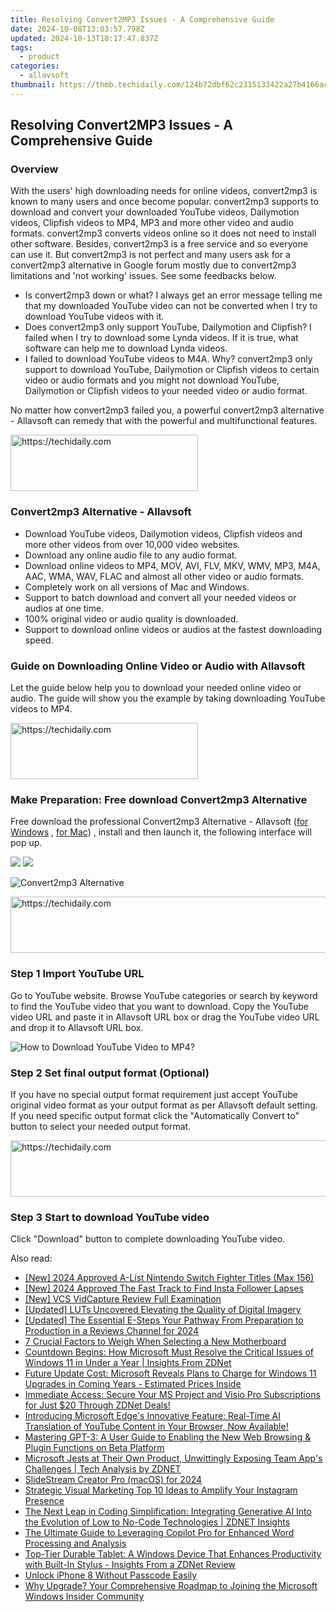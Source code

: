 ```yaml
---
title: Resolving Convert2MP3 Issues - A Comprehensive Guide
date: 2024-10-08T13:03:57.798Z
updated: 2024-10-13T18:17:47.837Z
tags:
  - product
categories:
  - allavsoft
thumbnail: https://thmb.techidaily.com/124b72dbf62c2315133422a27b4166aca8de938c7b4431d8ccd93ecf0eac5efe.png
---
```


## Resolving Convert2MP3 Issues - A Comprehensive Guide

### Overview

With the users' high downloading needs for online videos, convert2mp3 is known to many users and once become popular. convert2mp3 supports to download and convert your downloaded YouTube videos, Dailymotion videos, Clipfish videos to MP4, MP3 and more other video and audio formats. convert2mp3 converts videos online so it does not need to install other software. Besides, convert2mp3 is a free service and so everyone can use it. But convert2mp3 is not perfect and many users ask for a convert2mp3 alternative in Google forum mostly due to convert2mp3 limitations and 'not working' issues. See some feedbacks below.

* Is convert2mp3 down or what? I always get an error message telling me that my downloaded YouTube video can not be converted when I try to download YouTube videos with it.
* Does convert2mp3 only support YouTube, Dailymotion and Clipfish? I failed when I try to download some Lynda videos. If it is true, what software can help me to download Lynda videos.
* I failed to download YouTube videos to M4A. Why? convert2mp3 only support to download YouTube, Dailymotion or Clipfish videos to certain video or audio formats and you might not download YouTube, Dailymotion or Clipfish videos to your needed video or audio format.

No matter how convert2mp3 failed you, a powerful convert2mp3 alternative - Allavsoft can remedy that with the powerful and multifunctional features.

<!-- affiliate ads begin -->
<a href="https://aligracehair.sjv.io/c/5597632/1948949/19272" target="_top" id="1948949">
  <img src="//a.impactradius-go.com/display-ad/19272-1948949" border="0" alt="https://techidaily.com" width="300" height="90"/>
</a>
<img height="0" width="0" src="https://aligracehair.sjv.io/i/5597632/1948949/19272" style="position:absolute;visibility:hidden;" border="0" />
<!-- affiliate ads end -->

### Convert2mp3 Alternative - Allavsoft

* Download YouTube videos, Dailymotion videos, Clipfish videos and more other videos from over 10,000 video websites.
* Download any online audio file to any audio format.
* Download online videos to MP4, MOV, AVI, FLV, MKV, WMV, MP3, M4A, AAC, WMA, WAV, FLAC and almost all other video or audio formats.
* Completely work on all versions of Mac and Windows.
* Support to batch download and convert all your needed videos or audios at one time.
* 100% original video or audio quality is downloaded.
* Support to download online videos or audios at the fastest downloading speed.

### Guide on Downloading Online Video or Audio with Allavsoft

Let the guide below help you to download your needed online video or audio. The guide will show you the example by taking downloading YouTube videos to MP4.

<!-- affiliate ads begin -->
<a href="https://aligracehair.sjv.io/c/5597632/1885999/19272" target="_top" id="1885999">
  <img src="//a.impactradius-go.com/display-ad/19272-1885999" border="0" alt="https://techidaily.com" width="300" height="90"/>
</a>
<img height="0" width="0" src="https://aligracehair.sjv.io/i/5597632/1885999/19272" style="position:absolute;visibility:hidden;" border="0" />
<!-- affiliate ads end -->

### Make Preparation: Free download Convert2mp3 Alternative

Free download the professional Convert2mp3 Alternative - Allavsoft ([for Windows](https://tools.techidaily.com/allavsoft/products/) , [for Mac](https://tools.techidaily.com/allavsoft/products/)) , install and then launch it, the following interface will pop up.

[![](https://www.allavsoft.com/how-to/../images/how-to/free-download-win.jpg)](https://tools.techidaily.com/allavsoft/products/) [![](https://www.allavsoft.com/how-to/../images/how-to/free-download-mac.jpg)](https://tools.techidaily.com/allavsoft/products/)

![Convert2mp3 Alternative](https://www.allavsoft.com/how-to/../images/allavsoft/screen-shot-600.jpg)

<!-- affiliate ads begin -->
<a href="https://appsumo.8odi.net/c/5597632/2049364/7443" target="_top" id="2049364">
  <img src="//a.impactradius-go.com/display-ad/7443-2049364" border="0" alt="https://techidaily.com" width="728" height="90"/>
</a>
<img height="0" width="0" src="https://appsumo.8odi.net/i/5597632/2049364/7443" style="position:absolute;visibility:hidden;" border="0" />
<!-- affiliate ads end -->

### Step 1 Import YouTube URL

Go to YouTube website. Browse YouTube categories or search by keyword to find the YouTube video that you want to download. Copy the YouTube video URL and paste it in Allavsoft URL box or drag the YouTube video URL and drop it to Allavsoft URL box.

![How to Download YouTube Video to MP4?](https://www.allavsoft.com/how-to/../images/how-to/download-rtmp-video/download-rtmp-video.jpg)

### Step 2 Set final output format (Optional)

If you have no special output format requirement just accept YouTube original video format as your output format as per Allavsoft default setting. If you need specific output format click the "Automatically Convert to" button to select your needed output format.

<!-- affiliate ads begin -->
<a href="https://unicoeye.pxf.io/c/5597632/2134494/18498" target="_top" id="2134494">
  <img src="//a.impactradius-go.com/display-ad/18498-2134494" border="0" alt="https://techidaily.com" width="721" height="90"/>
</a>
<img height="0" width="0" src="https://unicoeye.pxf.io/i/5597632/2134494/18498" style="position:absolute;visibility:hidden;" border="0" />
<!-- affiliate ads end -->

### Step 3 Start to download YouTube video

Click "Download" button to complete downloading YouTube video.

<ins class="adsbygoogle"
     style="display:block"
     data-ad-format="autorelaxed"
     data-ad-client="ca-pub-7571918770474297"
     data-ad-slot="1223367746"></ins>

<ins class="adsbygoogle"
     style="display:block"
     data-ad-client="ca-pub-7571918770474297"
     data-ad-slot="8358498916"
     data-ad-format="auto"
     data-full-width-responsive="true"></ins>

<span class="atpl-alsoreadstyle">Also read:</span>
<div><ul>
<li><a href="https://remote-screen-capture.techidaily.com/new-2024-approved-a-list-nintendo-switch-fighter-titles-max-156/"><u>[New] 2024 Approved A-List Nintendo Switch Fighter Titles (Max 156)</u></a></li>
<li><a href="https://instagram-video-recordings.techidaily.com/new-2024-approved-the-fast-track-to-find-insta-follower-lapses/"><u>[New] 2024 Approved The Fast Track to Find Insta Follower Lapses</u></a></li>
<li><a href="https://screen-mirroring-recording.techidaily.com/new-vcs-vidcapture-review-full-examination/"><u>[New] VCS VidCapture Review Full Examination</u></a></li>
<li><a href="https://fox-links.techidaily.com/updated-luts-uncovered-elevating-the-quality-of-digital-imagery/"><u>[Updated] LUTs Uncovered Elevating the Quality of Digital Imagery</u></a></li>
<li><a href="https://article-knowledge.techidaily.com/updated-the-essential-e-steps-your-pathway-from-preparation-to-production-in-a-reviews-channel-for-2024/"><u>[Updated] The Essential E-Steps Your Pathway From Preparation to Production in a Reviews Channel for 2024</u></a></li>
<li><a href="https://techno-recovery.techidaily.com/7-crucial-factors-to-weigh-when-selecting-a-new-motherboard/"><u>7 Crucial Factors to Weigh When Selecting a New Motherboard</u></a></li>
<li><a href="https://win-cheats.techidaily.com/countdown-begins-how-microsoft-must-resolve-the-critical-issues-of-windows-11-in-under-a-year-insights-from-zdnet/"><u>Countdown Begins: How Microsoft Must Resolve the Critical Issues of Windows 11 in Under a Year | Insights From ZDNet</u></a></li>
<li><a href="https://win-cheats.techidaily.com/future-update-cost-microsoft-reveals-plans-to-charge-for-windows-11-upgrades-in-coming-years-estimated-prices-inside/"><u>Future Update Cost: Microsoft Reveals Plans to Charge for Windows 11 Upgrades in Coming Years - Estimated Prices Inside</u></a></li>
<li><a href="https://win-cheats.techidaily.com/immediate-access-secure-your-ms-project-and-visio-pro-subscriptions-for-just-20-through-zdnet-deals/"><u>Immediate Access: Secure Your MS Project and Visio Pro Subscriptions for Just $20 Through ZDNet Deals!</u></a></li>
<li><a href="https://win-cheats.techidaily.com/introducing-microsoft-edges-innovative-feature-real-time-ai-translation-of-youtube-content-in-your-browser-now-available/"><u>Introducing Microsoft Edge's Innovative Feature: Real-Time AI Translation of YouTube Content in Your Browser, Now Available!</u></a></li>
<li><a href="https://tech-hub.techidaily.com/mastering-gpt-3-a-user-guide-to-enabling-the-new-web-browsing-and-plugin-functions-on-beta-platform/"><u>Mastering GPT-3: A User Guide to Enabling the New Web Browsing & Plugin Functions on Beta Platform</u></a></li>
<li><a href="https://win-cheats.techidaily.com/microsoft-jests-at-their-own-product-unwittingly-exposing-team-apps-challenges-tech-analysis-by-zdnet/"><u>Microsoft Jests at Their Own Product, Unwittingly Exposing Team App's Challenges | Tech Analysis by ZDNET</u></a></li>
<li><a href="https://extra-approaches.techidaily.com/slidestream-creator-pro-macos-for-2024/"><u>SlideStream Creator Pro (macOS) for 2024</u></a></li>
<li><a href="https://instagram-videos.techidaily.com/strategic-visual-marketing-top-10-ideas-to-amplify-your-instagram-presence/"><u>Strategic Visual Marketing Top 10 Ideas to Amplify Your Instagram Presence</u></a></li>
<li><a href="https://win-cheats.techidaily.com/the-next-leap-in-coding-simplification-integrating-generative-ai-into-the-evolution-of-low-to-no-code-technologies-zdnet-insights/"><u>The Next Leap in Coding Simplification: Integrating Generative AI Into the Evolution of Low to No-Code Technologies | ZDNET Insights</u></a></li>
<li><a href="https://win-cheats.techidaily.com/the-ultimate-guide-to-leveraging-copilot-pro-for-enhanced-word-processing-and-analysis/"><u>The Ultimate Guide to Leveraging Copilot Pro for Enhanced Word Processing and Analysis</u></a></li>
<li><a href="https://win-cheats.techidaily.com/top-tier-durable-tablet-a-windows-device-that-enhances-productivity-with-built-in-stylus-insights-from-a-zdnet-review/"><u>Top-Tier Durable Tablet: A Windows Device That Enhances Productivity with Built-In Stylus - Insights From a ZDNet Review</u></a></li>
<li><a href="https://ios-unlock.techidaily.com/unlock-iphone-8-without-passcode-easily-by-drfone-ios/"><u>Unlock iPhone 8 Without Passcode Easily</u></a></li>
<li><a href="https://win-cheats.techidaily.com/why-upgrade-your-comprehensive-roadmap-to-joining-the-microsoft-windows-insider-community/"><u>Why Upgrade? Your Comprehensive Roadmap to Joining the Microsoft Windows Insider Community</u></a></li>
</ul></div>


